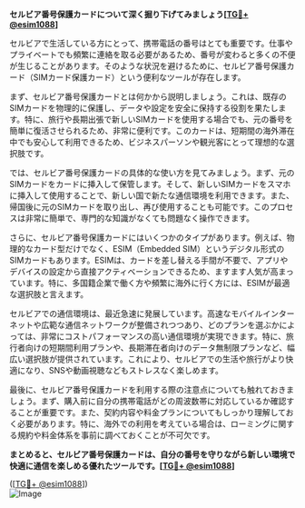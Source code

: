 **セルビア番号保護カードについて深く掘り下げてみましょう[[TG💪+ @esim1088](https://t.me/s/esim1088)]**

セルビアで生活している方にとって、携帯電話の番号はとても重要です。仕事やプライベートでも頻繁に連絡を取る必要があるため、番号が変わると多くの不便が生じることがあります。そのような状況を避けるために、セルビア番号保護カード（SIMカード保護カード）という便利なツールが存在します。

まず、セルビア番号保護カードとは何かから説明しましょう。これは、既存のSIMカードを物理的に保護し、データや設定を安全に保持する役割を果たします。特に、旅行や長期出張で新しいSIMカードを使用する場合でも、元の番号を簡単に復活させられるため、非常に便利です。このカードは、短期間の海外滞在中でも安心して利用できるため、ビジネスパーソンや観光客にとって理想的な選択肢です。

では、セルビア番号保護カードの具体的な使い方を見てみましょう。まず、元のSIMカードをカードに挿入して保管します。そして、新しいSIMカードをスマホに挿入して使用することで、新しい国で新たな通信環境を利用できます。また、帰国後に元のSIMカードを取り出し、再び使用することも可能です。このプロセスは非常に簡単で、専門的な知識がなくても問題なく操作できます。

さらに、セルビア番号保護カードにはいくつかのタイプがあります。例えば、物理的なカード型だけでなく、ESIM（Embedded SIM）というデジタル形式のSIMカードもあります。ESIMは、カードを差し替える手間が不要で、アプリやデバイスの設定から直接アクティベーションできるため、ますます人気が高まっています。特に、多国籍企業で働く方や頻繁に海外に行く方には、ESIMが最適な選択肢と言えます。

セルビアでの通信環境は、最近急速に発展しています。高速なモバイルインターネットや広範な通信ネットワークが整備されつつあり、どのプランを選ぶかによっては、非常にコストパフォーマンスの高い通信環境が実現できます。特に、旅行者向けの短期間利用プランや、長期滞在者向けのデータ無制限プランなど、幅広い選択肢が提供されています。これにより、セルビアでの生活や旅行がより快適になり、SNSや動画視聴などもストレスなく楽しめます。

最後に、セルビア番号保護カードを利用する際の注意点についても触れておきましょう。まず、購入前に自分の携帯電話がどの周波数帯に対応しているか確認することが重要です。また、契約内容や料金プランについてもしっかり理解しておく必要があります。特に、海外での利用を考えている場合は、ローミングに関する規約や料金体系を事前に調べておくことが不可欠です。

**まとめると、セルビア番号保護カードは、自分の番号を守りながら新しい環境で快適に通信を楽しめる優れたツールです。[[TG💪+ @esim1088](https://t.me/s/esim1088)]**

([[TG💪+ @esim1088](https://t.me/s/esim1088)])  
![Image](https://i.postimg.cc/Y0z9fWf4/image.png)